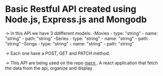 # Basic Restful API created using Node.js, Express.js and Mongodb

-> In this API we have 3 ddifferent models:
  -Movies
    - type: "string"
    - name: "string"
    - path: "string"
  -Series
    - type: "string"
    - name: "string"
    - path: "string"
  -Songs
    - type: "string"
    - name: "string"
    - path: "string"
  
-> Each one have a POST, GET and PATCH method.

-> This API are being used on the repo <a href="https://github.com/lucasdcoutinh0/mern"> mern </a>. A react application that fetch the data from the api, organize and display 

